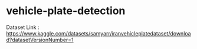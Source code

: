 # vehicle-plate-detection
Dataset Link : https://www.kaggle.com/datasets/samyarr/iranvehicleplatedataset/download?datasetVersionNumber=1
